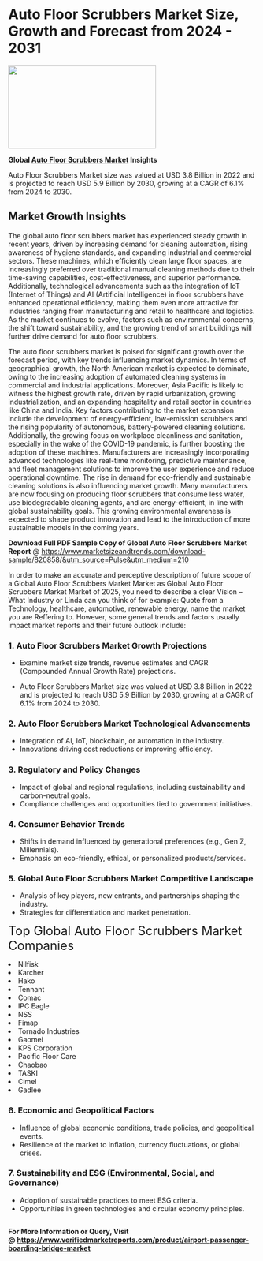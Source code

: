 <H1>Auto Floor Scrubbers Market Size, Growth and Forecast from 2024 - 2031</H1><img class="aligncenter size-medium wp-image-584254" src="https://thirdeyenews.in/wp-content/uploads/2024/09/Global-Market-Research-300x168.jpeg" alt="" width="300" height="168" /><p><strong>Global&nbsp;<a href="https://www.marketsizeandtrends.com/download-sample/820858/&amp;utm_source=Pulse&amp;utm_medium=210">Auto Floor Scrubbers Market</a> Insights</strong></p><p>Auto Floor Scrubbers Market size was valued at USD 3.8 Billion in 2022 and is projected to reach USD 5.9 Billion by 2030, growing at a CAGR of 6.1% from 2024 to 2030.</p><p><h2>Market Growth Insights</h2> <p>The global auto floor scrubbers market has experienced steady growth in recent years, driven by increasing demand for cleaning automation, rising awareness of hygiene standards, and expanding industrial and commercial sectors. These machines, which efficiently clean large floor spaces, are increasingly preferred over traditional manual cleaning methods due to their time-saving capabilities, cost-effectiveness, and superior performance. Additionally, technological advancements such as the integration of IoT (Internet of Things) and AI (Artificial Intelligence) in floor scrubbers have enhanced operational efficiency, making them even more attractive for industries ranging from manufacturing and retail to healthcare and logistics. As the market continues to evolve, factors such as environmental concerns, the shift toward sustainability, and the growing trend of smart buildings will further drive demand for auto floor scrubbers. </p> <p>The auto floor scrubbers market is poised for significant growth over the forecast period, with key trends influencing market dynamics. In terms of geographical growth, the North American market is expected to dominate, owing to the increasing adoption of automated cleaning systems in commercial and industrial applications. Moreover, Asia Pacific is likely to witness the highest growth rate, driven by rapid urbanization, growing industrialization, and an expanding hospitality and retail sector in countries like China and India. Key factors contributing to the market expansion include the development of energy-efficient, low-emission scrubbers and the rising popularity of autonomous, battery-powered cleaning solutions. Additionally, the growing focus on workplace cleanliness and sanitation, especially in the wake of the COVID-19 pandemic, is further boosting the adoption of these machines. Manufacturers are increasingly incorporating advanced technologies like real-time monitoring, predictive maintenance, and fleet management solutions to improve the user experience and reduce operational downtime. The rise in demand for eco-friendly and sustainable cleaning solutions is also influencing market growth. Many manufacturers are now focusing on producing floor scrubbers that consume less water, use biodegradable cleaning agents, and are energy-efficient, in line with global sustainability goals. This growing environmental awareness is expected to shape product innovation and lead to the introduction of more sustainable models in the coming years. </p><p><span class=""><strong>Download Full PDF Sample Copy of Global Auto Floor Scrubbers Market Report</strong> @ <a href="https://www.marketsizeandtrends.com/download-sample/820858/&amp;utm_source=Pulse&amp;utm_medium=210" target="_blank">https://www.marketsizeandtrends.com/download-sample/820858/&amp;utm_source=Pulse&amp;utm_medium=210</a></span></p><p>In order to make an accurate and perceptive description of future scope of a Global&nbsp;Auto Floor Scrubbers Market Market as Global&nbsp;Auto Floor Scrubbers Market Market of 2025, you need to describe a clear Vision &ndash; What Industry or Linda can you think of for example: Quote from a Technology, healthcare, automotive, renewable energy, name the market you are Reffering to. However, some general trends and factors usually impact market reports and their future outlook include:</p><h3>1.&nbsp;<strong>Auto Floor Scrubbers Market Growth Projections</strong></h3><ul><li>Examine market size trends, revenue estimates and CAGR (Compounded Annual Growth Rate) projections.</li><li><p>Auto Floor Scrubbers Market size was valued at USD 3.8 Billion in 2022 and is projected to reach USD 5.9 Billion by 2030, growing at a CAGR of 6.1% from 2024 to 2030.</p></li></ul><h3>2.&nbsp;<strong>Auto Floor Scrubbers Market Technological Advancements</strong></h3><ul><li>Integration of AI, IoT, blockchain, or automation in the industry.</li><li>Innovations driving cost reductions or improving efficiency.</li></ul><h3>3.&nbsp;<strong>Regulatory and Policy Changes</strong></h3><ul><li>Impact of global and regional regulations, including sustainability and carbon-neutral goals.</li><li>Compliance challenges and opportunities tied to government initiatives.</li></ul><h3>4.&nbsp;<strong>Consumer Behavior Trends</strong></h3><ul><li>Shifts in demand influenced by generational preferences (e.g., Gen Z, Millennials).</li><li>Emphasis on eco-friendly, ethical, or personalized products/services.</li></ul><h3>5.&nbsp;<strong>Global Auto Floor Scrubbers Market Competitive Landscape</strong></h3><ul><li>Analysis of key players, new entrants, and partnerships shaping the industry.</li><li>Strategies for differentiation and market penetration.</li></ul><p data-pm-slice="1 1 []"><span style="color: inherit; font-family: inherit; font-size: 25px;">Top Global Auto Floor Scrubbers Market Companies</span></p><div class="" data-test-id=""><p><li>Nilfisk</li><li> Karcher</li><li> Hako</li><li> Tennant</li><li> Comac</li><li> IPC Eagle</li><li> NSS</li><li> Fimap</li><li> Tornado Industries</li><li> Gaomei</li><li> KPS Corporation</li><li> Pacific Floor Care</li><li> Chaobao</li><li> TASKI</li><li> Cimel</li><li> Gadlee</li></p></div><h3>6.&nbsp;<strong>Economic and Geopolitical Factors</strong></h3><ul><li>Influence of global economic conditions, trade policies, and geopolitical events.</li><li>Resilience of the market to inflation, currency fluctuations, or global crises.</li></ul><h3>7.&nbsp;<strong>Sustainability and ESG (Environmental, Social, and Governance)</strong></h3><ul><li>Adoption of sustainable practices to meet ESG criteria.</li><li>Opportunities in green technologies and circular economy principles.</li></ul><h2><strong style="font-size: 14px;">For More Information or Query, Visit @&nbsp;</strong><a style="background-color: #ffffff; font-size: 14px;" href="https://www.marketsizeandtrends.com/report/auto-floor-scrubbers-market/" target="_blank">https://www.verifiedmarketreports.com/product/airport-passenger-boarding-bridge-market</a></h2>

